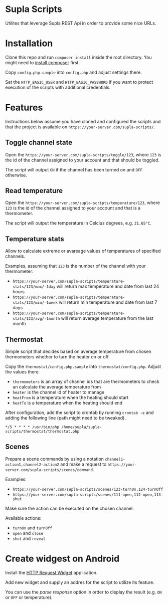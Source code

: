 # Supla Scripts

Utilites that leverage Supla REST Api in order to provide some nice URLs.

# Installation

Clone this repo and run `composer install` inside the root directory. You might need to [install composer](https://getcomposer.org/download/) first.

Copy `config.php.sample` into `config.php` and adjust settings there.

Set the `HTTP_BASIC_USER` and `HTTP_BASIC_PASSWORD` if you want to protect
execution of the scripts with additional credentials.

# Features

Instructions below assume you have cloned and configured the scripts and that
the project is available on `https://your-server.com/supla-scripts/`.

## Toggle channel state

Open the `https://your-server.com/supla-scripts/toggle/123`, where `123` is
the id of the channel assigned to your account and that should be toggled.

The script will output `ON` if the channel has been turned on and `OFF` otherwise.

## Read temperature

Open the `https://your-server.com/supla-scripts/temperature/123`, where `123` is
the id of the channel assigned to your account and that is a thermometer.

The script will output the temperature in Celcius degrees, e.g. `21.65°C`.

## Temperature stats

Allow to calculate extreme or avareage values of temperatures of specified channels.

Examples, assuming that `123` is the number of the channel with your thermometer:

* `https://your-server.com/supla-scripts/temperature-stats/123/max/-1day` will return
  max temperature and date from last 24 hours
* `https://your-server.com/supla-scripts/temperature-stats/123/min/-1week` will return
  min temperature and date from last 7 days
* `https://your-server.com/supla-scripts/temperature-stats/123/avg/-1month` will return
  average temperature from the last month

## Thermostat

Simple script that decides based on average temperature from chosen
thermometers whether to turn the heater on or off.

Copy the `thermostat/config.php.sample` into `thermostat/config.php`.
Adjust the values there

* `thermometers` is an array of channel ids that are thermometers to check an
  calculate the average temperature from
* `heater` is the channel id of heater to manage
* `heatFrom` is a temperature when the heating should start
* `heatTo` is a temperature when the heating should end

After configuration, add the script to crontab by running `crontab -e` and adding
the following line (path might need to be tweaked).

```
*/5 * * * * /usr/bin/php /home/supla/supla-scripts/thermostat/thermostat.php
```

## Scenes

Prepare a scene commands by using a notation `channel1-action1,channel2-action2`
and make a request to `https://your-server.com/supla-scripts/scenes/command`.

Examples:

 * `https://your-server.com/supla-scripts/scenes/123-turnOn,124-turnOff`
 * `https://your-server.com/supla-scripts/scenes/111-open,112-open,113-shut`
 
Make sure the action can be executed on the chosen channel.

Available actions:

 * `turnOn` and `turnOff`
 * `open` and `close`
 * `shut` and `reveal`

# Create widgest on Android

Install the [HTTP Request Widget](https://play.google.com/store/apps/details?id=com.idlegandalf.httprequestwidget)
application.

Add new widget and supply an addres for the script to utilize its feature.

You can use the *parse response* option in order to display the result
(e.g. `ON` or `OFF` or temperature).
